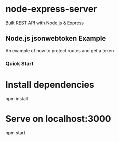 # node-express-server
 Built REST API with Node.js & Express 
 
 ## Node.js jsonwebtoken Example
 An example of how to protect routes and get a token
 
 ### Quick Start
  # Install dependencies
  npm install
  # Serve on localhost:3000
  npm start
